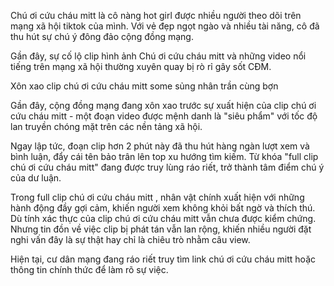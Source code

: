 Chú ơi cứu cháu mitt là cô nàng hot girl được nhiều người theo dõi trên mạng xã hội tiktok của mình. Với vẻ đẹp ngọt ngào và nhiều tài năng, cô đã thu hút sự chú ý đông đảo cộng đồng mạng.

Gần đây, sự cố lộ clip hình ảnh Chú ơi cứu cháu mitt và những video nổi tiếng trên mạng xã hội thường xuyên quay bị rò rỉ gây sốt CĐM.

Xôn xao clip chú ơi cứu cháu mitt some sủng nhân trần cùng bợn

Gần đây, cộng đồng mạng đang xôn xao trước sự xuất hiện của clip chú ơi cứu cháu mitt - một đoạn video được mệnh danh là "siêu phẩm" với tốc độ lan truyền chóng mặt trên các nền tảng xã hội.

Ngay lập tức, đoạn clip hơn 2 phút này đã thu hút hàng ngàn lượt xem và bình luận, đẩy cái tên bảo trân lên top xu hướng tìm kiếm. Từ khóa "full clip chú ơi cứu cháu mitt" đang được truy lùng ráo riết, trở thành tâm điểm chú ý của dư luận.

Trong full clip chú ơi cứu cháu mitt ​​​​​​, nhân vật chính xuất hiện với những hành động đầy gợi cảm, khiến người xem không khỏi bất ngờ và thích thú. Dù tính xác thực của clip chú ơi cứu cháu mitt vẫn chưa được kiểm chứng. Nhưng tin đồn về việc clip bị phát tán vẫn lan rộng, khiến nhiều người đặt nghi vấn đây là sự thật hay chỉ là chiêu trò nhằm câu view. 

Hiện tại, cư dân mạng đang ráo riết truy tìm link chú ơi cứu cháu mitt hoặc thông tin chính thức để làm rõ sự việc.
